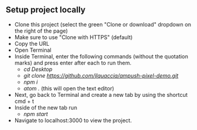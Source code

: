 ## Setup project locally
-	Clone this project (select the green "Clone or download" dropdown on the right of the page)
-	Make sure to use "Clone with HTTPS" (default)
-	Copy the URL
-	Open Terminal
- Inside Terminal, enter the following commands (without the quotation marks) and press enter after each to run them.
  - *cd Desktop*
  - *git clone https://github.com/jlquaccia/ampush-pixel-demo.git*
  - *npm i*
  - *atom .* (this will open the text editor)
- Next, go back to Terminal and create a new tab by using the shortcut cmd + t
- Inside of the new tab run
  - *npm start*
- Navigate to localhost:3000 to view the project.

